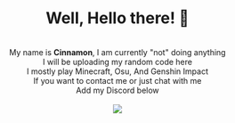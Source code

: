 <body>
    <center>
    <h1 align="center"> Well, Hello there! 👋 </h1> 
    <br>
    <div>
    My name is <b>Cinnamon</b>,  I am currently "not" doing anything <br>
    I will be uploading my random code here<br>
    I mostly play Minecraft, Osu, And Genshin Impact <br>
    If you want to contact me or just chat with me <br>
    Add my Discord below
    <div>
    <br>
    <a align="center" href="https://discord.com/users/445430132933394432">
    <img src="https://lanyard.cnrad.dev/api/445430132933394432?&animated=true&theme=dark&borderRadius=20px&hideDiscrim=true">
    </a>
    <br>

</body>